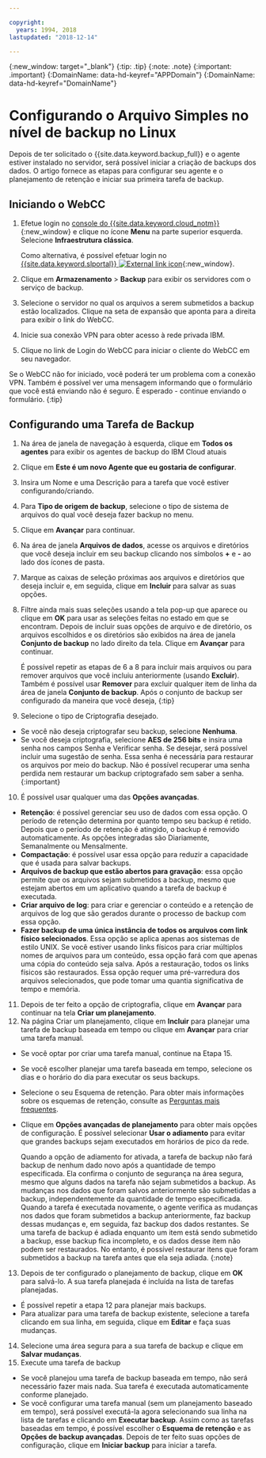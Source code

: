 ```yaml
---

copyright:
  years: 1994, 2018
lastupdated: "2018-12-14"

---
```

{:new_window: target="_blank"}
{:tip: .tip}
{:note: .note}
{:important: .important}
{:DomainName: data-hd-keyref="APPDomain"}
{:DomainName: data-hd-keyref="DomainName"}

# Configurando o Arquivo Simples no nível de backup no Linux

Depois de ter solicitado o {{site.data.keyword.backup_full}} e o agente estiver instalado no
servidor, será possível iniciar a criação de backups dos dados. O artigo fornece as etapas para configurar seu agente
e o planejamento de retenção e iniciar sua primeira tarefa de backup.

## Iniciando o WebCC

1. Efetue login no [console do {{site.data.keyword.cloud_notm}}](https://{DomainName}/catalog/){:new_window} e
clique no ícone **Menu** na parte superior esquerda. Selecione **Infraestrutura clássica**.

   Como alternativa, é possível efetuar login no [{{site.data.keyword.slportal}} ![External link icon](../../icons/launch-glyph.svg "External link icon")](https://control.softlayer.com/){:new_window}.
2. Clique em **Armazenamento** > **Backup** para exibir os
servidores com o serviço de backup.
2. Selecione o servidor no qual os arquivos a serem submetidos a backup estão localizados. Clique na seta de expansão que aponta para a direita para exibir o link do WebCC.
3. Inicie sua conexão VPN para obter acesso à rede privada IBM.
4. Clique no link de Login do WebCC para iniciar o cliente do WebCC em seu navegador.<br/>

  Se o WebCC não for iniciado, você poderá ter um problema com a conexão VPN. Também é possível ver uma mensagem informando que o formulário que você está enviando não é seguro. É esperado - continue enviando o formulário.
  {:tip}

## Configurando uma Tarefa de Backup

1. Na área de janela de navegação à esquerda, clique em **Todos os agentes** para exibir
os agentes de backup do IBM Cloud atuais
2. Clique em **Este é um novo Agente que eu gostaria de configurar**.
3. Insira um Nome e uma Descrição para a tarefa que você estiver configurando/criando.
4. Para **Tipo de origem de backup**, selecione o tipo de sistema de arquivos do qual você deseja fazer backup no menu.
5. Clique em **Avançar** para continuar.
6. Na área de janela **Arquivos de dados**, acesse os arquivos e diretórios que você deseja incluir em seu backup clicando nos símbolos **+** e **-** ao lado dos ícones de pasta.
7. Marque as caixas de seleção próximas aos arquivos e diretórios que deseja incluir e, em seguida, clique em **Incluir** para salvar as suas opções.
8. Filtre ainda mais suas seleções usando a tela pop-up que aparece ou clique em **OK** para usar as seleções feitas no estado em que se encontram. Depois de incluir suas opções de arquivo e de diretório, os arquivos escolhidos e os diretórios são exibidos na área de janela **Conjunto de backup** no lado direito da tela. Clique em **Avançar** para continuar.

   É possível repetir as etapas de 6 a 8 para incluir mais arquivos ou para remover arquivos que você incluiu anteriormente (usando **Excluir**). Também é possível usar **Remover** para excluir qualquer
item de linha da área de janela **Conjunto de backup**. Após o conjunto de backup ser configurado da
maneira que você deseja,
   {:tip}
9. Selecione o tipo de Criptografia desejado.
  - Se você não deseja criptografar seu backup, selecione **Nenhuma**.
  - Se você deseja criptografia, selecione **AES de 256 bits** e insira uma senha
nos campos Senha e Verificar senha. Se desejar, será possível incluir uma sugestão de senha.
    Essa senha é necessária para restaurar os arquivos por meio do backup. Não é possível
recuperar uma senha perdida nem restaurar um backup criptografado sem saber a senha.
  {:important}
10. É possível usar qualquer uma das **Opções avançadas**.
  - **Retenção**: é possível gerenciar seu uso de dados com essa opção. O período de retenção determina por quanto tempo seu backup é retido. Depois que o período de retenção é atingido, o backup é removido automaticamente. As opções integradas são Diariamente, Semanalmente ou Mensalmente.
  - **Compactação**: é possível usar essa opção para reduzir a capacidade que é usada para salvar backups.
  - **Arquivos de backup que estão abertos para gravação**: essa opção permite que os arquivos sejam submetidos a backup, mesmo que estejam abertos em um aplicativo quando a tarefa de backup é executada.
  - **Criar arquivo de log**: para criar e gerenciar o conteúdo e a retenção de arquivos de log que são gerados durante o processo de backup com essa opção.
  - **Fazer backup de uma única instância de todos os arquivos com link físico selecionados**. Essa opção se aplica apenas aos sistemas de estilo UNIX. Se você estiver usando links físicos para criar
múltiplos nomes de arquivos para um conteúdo, essa opção fará com que apenas uma cópia do conteúdo seja salva. Após a restauração, todos os links físicos são restaurados. Essa opção requer uma pré-varredura
dos arquivos selecionados, que pode tomar uma quantia significativa de tempo e memória.
11. Depois de ter feito a opção de criptografia, clique em **Avançar** para continuar
na tela **Criar um planejamento**.
12. Na página Criar um planejamento, clique em **Incluir** para planejar uma tarefa de backup baseada em tempo ou clique em **Avançar** para criar uma tarefa manual.
  - Se você optar por criar uma tarefa manual, continue na Etapa 15.
  - Se você escolher planejar uma tarefa baseada em tempo, selecione os dias e o horário do dia para executar os seus backups.
  - Selecione o seu Esquema de retenção. Para obter mais informações sobre os esquemas de retenção, consulte as
[Perguntas mais frequentes](faqs.html#-how-do-the-retention-schemes-work-).
  - Clique em **Opções avançadas de planejamento** para obter mais opções de configuração. É possível selecionar **Usar o adiamento** para evitar que grandes backups sejam executados em horários de pico da rede.

    Quando a opção de adiamento for ativada, a tarefa de backup não fará backup de nenhum dado novo após a quantidade de tempo especificada. Ela confirma o conjunto de segurança na área segura, mesmo que alguns dados na tarefa não sejam submetidos a backup. As mudanças nos dados que foram salvos anteriormente são submetidas a backup, independentemente da quantidade de tempo especificada. <br/> Quando a tarefa é executada novamente, o agente verifica as mudanças nos dados que foram
submetidos a backup anteriormente, faz backup dessas mudanças e, em seguida, faz backup dos dados
restantes. Se uma tarefa de backup é adiada enquanto um item está sendo submetido a backup, esse backup fica incompleto, e os dados desse item não podem ser restaurados. No entanto, é possível restaurar itens que foram submetidos a backup na tarefa antes que ela seja adiada.
    {:note}
13. Depois de ter configurado o planejamento de backup, clique em **OK** para salvá-lo. A sua tarefa planejada é incluída na lista de tarefas planejadas.
  - É possível repetir a etapa 12 para planejar mais backups.
  - Para atualizar para uma tarefa de backup existente, selecione a tarefa clicando em sua linha, em seguida, clique em **Editar** e faça suas mudanças.
14. Selecione uma área segura para a sua tarefa de backup e clique em **Salvar mudanças**.
15. Execute uma tarefa de backup
  - Se você planejou uma tarefa de backup baseada em tempo, não será necessário fazer mais nada. Sua tarefa é executada automaticamente conforme planejado.
  - Se você configurar uma tarefa manual (sem um planejamento baseado em tempo), será possível executá-la agora selecionando sua linha na lista de tarefas e clicando em **Executar backup**. Assim como as tarefas baseadas em tempo, é possível escolher o **Esquema de retenção** e as
**Opções de backup avançadas**. Depois de ter feito suas opções de configuração, clique em **Iniciar backup** para iniciar a tarefa.
